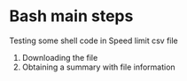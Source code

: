 # Bash main steps
 Testing some shell code in Speed limit csv file
 
 1. Downloading the file
 2. Obtaining a summary with file information
